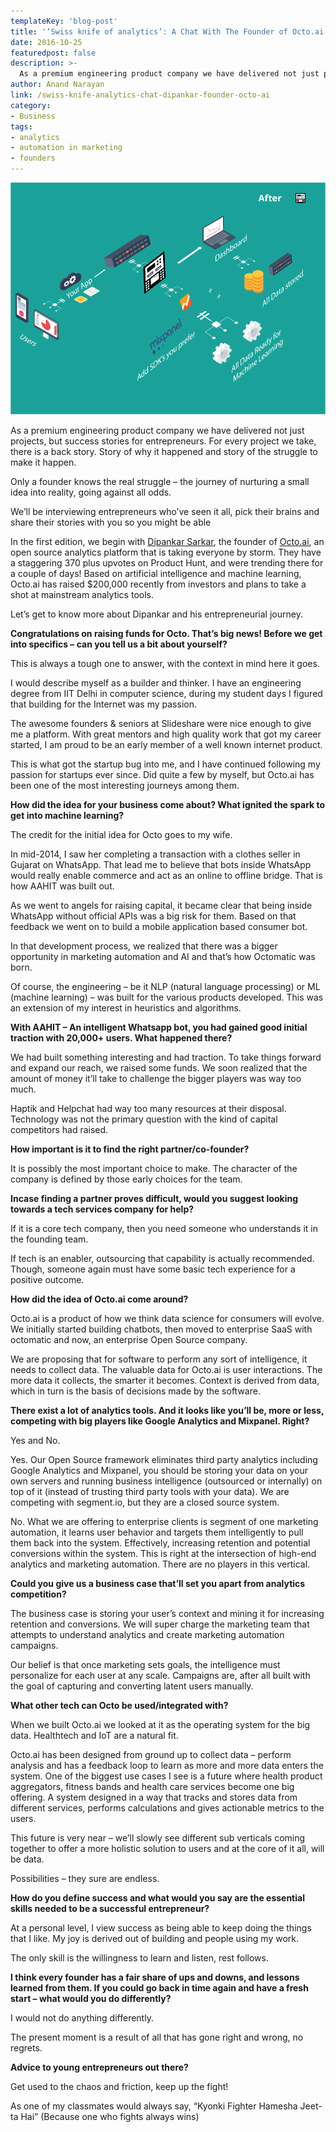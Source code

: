 ```yaml
---
templateKey: 'blog-post'
title: '‘Swiss knife of analytics’: A Chat With The Founder of Octo.ai'
date: 2016-10-25
featuredpost: false
description: >-
  As a premium engineering product company we have delivered not just projects, but success stories for entrepreneurs. For every project we take, there is a back story. Story of why it happened and story of the struggle to make
author: Anand Narayan
link: /swiss-knife-analytics-chat-dipankar-founder-octo-ai
category:
- Business
tags:
- analytics
- automation in marketing
- founders
---
```


![After](./images/after.png)


As a premium engineering product company we have delivered not just projects, but success stories for entrepreneurs. For every project we take, there is a back story. Story of why it happened and story of the struggle to make it happen.

Only a founder knows the real struggle – the journey of nurturing a small idea into reality, going against all odds.

We’ll be interviewing entrepreneurs who’ve seen it all, pick their brains and share their stories with you so you might be able

In the first edition, we begin with [Dipankar Sarkar](https://twitter.com/dipankarsarkar), the founder of [Octo.ai](https://octo.ai/), an open source analytics platform that is taking everyone by storm. They have a staggering 370 plus upvotes on Product Hunt, and were trending there for a couple of days! Based on artificial intelligence and machine learning, Octo.ai has raised $200,000 recently from investors and plans to take a shot at mainstream analytics tools.

Let’s get to know more about Dipankar and his entrepreneurial journey.

__Congratulations on raising funds for Octo. That’s big news! Before we get into specifics – can you tell us a bit about yourself?__

This is always a tough one to answer, with the context in mind here it goes.

I would describe myself as a builder and thinker. I have an engineering degree from IIT Delhi in computer science, during my student days I figured that building for the Internet was my passion.

The awesome founders & seniors at Slideshare were nice enough to give me a platform. With great mentors and high quality work that got my career started, I am proud to be an early member of a well known internet product.

This is what got the startup bug into me, and I have continued following my passion for startups ever since. Did quite a few by myself, but Octo.ai has been one of the most interesting journeys among them.



__How did the idea for your business come about? What ignited the spark to get into machine learning?__

The credit for the initial idea for Octo goes to my wife.

In mid-2014, I saw her completing a transaction with a clothes seller in Gujarat on WhatsApp. That lead me to believe that bots inside WhatsApp would really enable commerce and act as an online to offline bridge. That is how AAHIT was built out.

As we went to angels for raising capital, it became clear that being inside WhatsApp without official APIs was a big risk for them. Based on that feedback we went on to build a mobile application based consumer bot.

In that development process, we realized that there was a bigger opportunity in marketing automation and AI and that’s how Octomatic was born.

Of course, the engineering – be it NLP (natural language processing) or ML (machine learning) – was built for the various products developed. This was an extension of my interest in heuristics and algorithms.



__With AAHIT – An intelligent Whatsapp bot, you had gained good initial traction with 20,000+ users. What happened there?__

We had built something interesting and had traction. To take things forward and expand our reach, we raised some funds. We soon realized that the amount of money it’ll take to challenge the bigger players was way too much.

Haptik and Helpchat had way too many resources at their disposal. Technology was not the primary question with the kind of capital competitors had raised.



__How important is it to find the right partner/co-founder?__

It is possibly the most important choice to make. The character of the company is defined by those early choices for the team.



__Incase finding a partner proves difficult, would you suggest looking towards a tech services company for help?__

If it is a core tech company, then you need someone who understands it in the founding team.

If tech is an enabler, outsourcing that capability is actually recommended. Though, someone again must have some basic tech experience for a positive outcome.




__How did the idea of Octo.ai come around?__

Octo.ai is a product of how we think data science for consumers will evolve. We initially started building chatbots, then moved to enterprise SaaS with octomatic and now, an enterprise Open Source company.

We are proposing that for software to perform any sort of intelligence, it needs to collect data. The valuable data for Octo.ai is user interactions. The more data it collects, the smarter it becomes. Context is derived from data, which in turn is the basis of decisions made by the software.



__There exist a lot of analytics tools. And it looks like you’ll be, more or less, competing with big players like Google Analytics and Mixpanel. Right?__

Yes and No.

Yes. Our Open Source framework eliminates third party analytics including Google Analytics and Mixpanel, you should be storing your data on your own servers and running business intelligence (outsourced or internally) on top of it (instead of trusting third party tools with your data). We are competing with segment.io, but they are a closed source system.

No. What we are offering to enterprise clients is segment of one marketing automation, it learns user behavior and targets them intelligently to pull them back into the system. Effectively, increasing retention and potential conversions within the system. This is right at the intersection of high-end analytics and marketing automation. There are no players in this vertical.



__Could you give us a business case that’ll set you apart from analytics competition?__

The business case is storing your user’s context and mining it for increasing retention and conversions. We will super charge the marketing team that attempts to understand analytics and create marketing automation campaigns.

Our belief is that once marketing sets goals, the intelligence must personalize for each user at any scale. Campaigns are, after all built with the goal of capturing and converting latent users manually.

__What other tech can Octo be used/integrated with?__

When we built Octo.ai we looked at it as the operating system for the big data. Healthtech and IoT are a natural fit.

Octo.ai has been designed from ground up to collect data – perform analysis and has a feedback loop to learn as more and more data enters the system.
One of the biggest use cases I see is a future where health product aggregators, fitness bands and health care services become one big offering. A system designed in a way that tracks and stores data from different services, performs calculations and gives actionable metrics to the users.

This future is very near – we’ll slowly see different sub verticals coming together to offer a more holistic solution to users and at the core of it all, will be data.

Possibilities – they sure are endless.



__How do you define success and what would you say are the essential skills needed to be a successful entrepreneur?__

At a personal level, I view success as being able to keep doing the things that I like. My joy is derived out of building and people using my work.

The only skill is the willingness to learn and listen, rest follows.



__I think every founder has a fair share of ups and downs, and lessons learned from them. If you could go back in time again and have a fresh start – what would you do differently?__

I would not do anything differently.

The present moment is a result of all that has gone right and wrong, no regrets.



__Advice to young entrepreneurs out there?__

Get used to the chaos and friction, keep up the fight!

As one of my classmates would always say, “Kyonki Fighter Hamesha Jeet-ta Hai”
(Because one who fights always wins)
